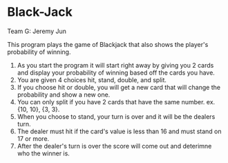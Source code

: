 # Black-Jack

Team G: Jeremy Jun

This program plays the game of Blackjack that also shows the player's probability of winning.

1. As you start the program it will start right away by giving you 2 cards and display your probability of winning based off the cards you have.
2. You are given 4 choices hit, stand, double, and split.
3. If you choose hit or double, you will get a new card that will change the probability and show a new one.
4. You can only split if you have 2 cards that have the same number. ex. {10, 10}, {3, 3}.
5. When you choose to stand, your turn is over and it will be the dealers turn.
6. The dealer must hit if the card's value is less than 16 and must stand on 17 or more.
7. After the dealer's turn is over the score will come out and deterimne who the winner is.
